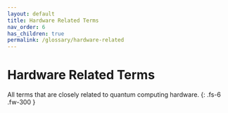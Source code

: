 ```yaml
---
layout: default
title: Hardware Related Terms
nav_order: 6
has_children: true
permalink: /glossary/hardware-related
---
```


# Hardware Related Terms

All terms that are closely related to quantum computing hardware.
{: .fs-6 .fw-300 }

